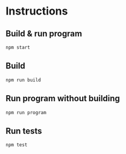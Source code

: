 # Instructions

## Build & run program

```
npm start
```

## Build

```
npm run build
```

## Run program without building

```
npm run program
```

## Run tests

```
npm test
```